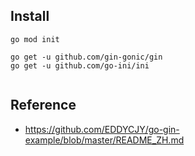 ## Install

```shell
go mod init

go get -u github.com/gin-gonic/gin
go get -u github.com/go-ini/ini


```

## Reference

- https://github.com/EDDYCJY/go-gin-example/blob/master/README_ZH.md
